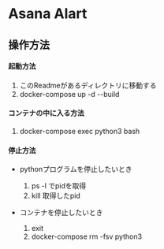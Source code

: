 # Asana Alart

## 操作方法

#### 起動方法
1. このReadmeがあるディレクトリに移動する
2. docker-compose up -d --build

#### コンテナの中に入る方法
1. docker-compose exec python3 bash 

#### 停止方法
- pythonプログラムを停止したいとき
  1. ps -l でpidを取得
  2. kill 取得したpid
   
- コンテナを停止したいとき
  1. exit
  2. docker-compose rm -fsv python3